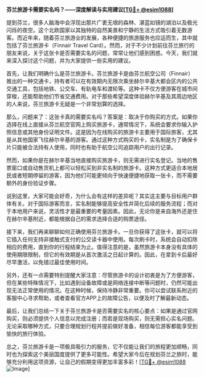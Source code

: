 **芬兰旅游卡需要实名吗？——深度解读与实用建议[[TG💪+ @esim1088](https://t.me/s/esim1088)]**

提到芬兰，很多人脑海中会浮现出那片广袤无垠的森林、湛蓝如镜的湖泊以及极光闪烁的夜空。这个北欧国家以其独特的自然美景和宁静的生活方式吸引着无数游客。而近年来，随着芬兰旅游业的发展，各种便捷的旅游服务也应运而生，其中就包括了芬兰旅游卡（Finnair Travel Card）。然而，对于不少计划前往芬兰旅行的朋友来说，关于这张卡是否需要实名的问题，常常让他们感到困惑。今天，我们就来深入探讨这个问题，并为大家提供一些实用的建议。

首先，让我们明确什么是芬兰旅游卡。芬兰旅游卡是由芬兰航空公司（Finnair）推出的一种交通卡，持有者可以在有效期内无限次乘坐赫尔辛基大都会区内的公共交通工具，包括地铁、公交车、有轨电车和渡轮等。这种卡不仅方便游客在城市间穿梭，还能帮助他们节省交通费用。对于那些希望深度体验赫尔辛基及其周边地区的人来说，芬兰旅游卡无疑是一个非常划算的选择。

那么，问题来了：这张卡真的需要实名吗？答案是：取决于你购买的方式。如果你选择在线上直接从芬兰航空官网上购买旅游卡，通常情况下，系统会要求你输入护照信息或其他身份证明文件。这是因为在线购买的旅游卡主要用于国际旅客，尤其是从其他国家飞往赫尔辛基的游客。通过这种方式购买的卡，实名制是为了确保卡片只能被合法持有人使用，同时也有助于航空公司追踪用户的出行记录。

然而，如果你是在赫尔辛基当地直接购买旅游卡，则无需进行实名登记。当地的售票窗口或自动售货机上都可以轻松买到非实名制的旅游卡。这种方式更适合本地居民或者短期停留的游客，因为他们可能更倾向于快速便捷地获取一张卡，而不需要额外的身份验证步骤。

说到这里，大家可能会好奇，为什么会有这样的差异呢？其实这主要与目标用户群体有关。对于国际游客而言，实名制能够提高安全性并简化后续的服务流程；而对于本地用户来说，灵活性才是最重要的考量因素。因此，无论你是来自海外还是住在赫尔辛基附近，都能根据自己的需求选择合适的购票途径。

接下来，我们再来聊聊如何正确使用芬兰旅游卡。一旦你获得了这张卡，就可以将它插入任何支持非接触式支付的公交读卡器中使用。每次刷卡时，系统会自动扣除相应的费用，直到你的行程结束为止。值得注意的是，虽然旅游卡本身没有具体的使用期限限制，但它的有效期是从首次激活之日起计算的。因此，在拿到卡后最好尽早激活，以免错过最佳使用时间。

另外，还有一点需要特别提醒大家注意：尽管旅游卡的设计初衷是为了方便游客，但在某些特殊情况下，比如遇到设备故障或是网络连接中断等问题时，仍然可能出现无法正常使用的情况。在这种时候，保持冷静非常重要。你可以尝试联系附近的客服中心寻求帮助，或者查看官方APP上的故障公告，以便及时了解最新动态。

最后，让我们总结一下关于芬兰旅游卡是否需要实名的核心要点：如果是通过官网购买，则必须提供个人信息以完成注册；而若是现场购买，则无需担心实名问题。无论采取哪种方式，只要合理规划行程并提前做好准备，相信每位游客都能享受到愉快的旅行体验。

总之，芬兰旅游卡是一项极具吸引力的服务，它不仅能让我们的旅程更加顺畅，同时也为探索这个美丽国度提供了更多可能性。希望大家今后在规划芬兰之旅时，能够充分利用这项资源，让自己的假期变得更加丰富多彩！[[TG💪+ @esim1088](https://t.me/s/esim1088) ![Image](https://i.postimg.cc/4NQfJmqS/Snipaste-2025-05-13-00-14-12.png)]
